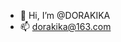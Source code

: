 - 👋 Hi, I’m @DORAKIKA
- 📫 dorakika@163.com

<!---
DORAKIKA/DORAKIKA is a ✨ special ✨ repository because its `README.md` (this file) appears on your GitHub profile.
You can click the Preview link to take a look at your changes.
--->
